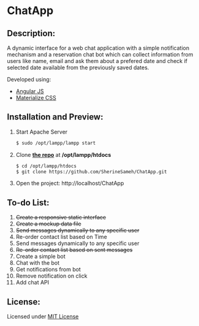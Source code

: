 # ChatApp
## Description:
A dynamic interface for a web chat application with a simple notification mechanism and a reservation chat bot which can collect information from users like name, email and ask them about a prefered date and check if selected date available from the previously saved dates.

Developed using:
- [Angular JS](https://angularjs.org/)
- [Materialize CSS](http://materializecss.com/about.html)

## Installation and Preview:
1. Start Apache Server
    ```bash
    $ sudo /opt/lampp/lampp start
    ```
2. Clone [**the repo**](https://github.com/SherineSameh/ChatApp.git) at **/opt/lampp/htdocs**
    ```bash
    $ cd /opt/lampp/htdocs
    $ git clone https://github.com/SherineSameh/ChatApp.git
    ```
3. Open the project: http://localhost/ChatApp

## To-do List:
1. ~~Create a responsive static interface~~
2. ~~Create a mockup data file~~
3. ~~Send messages dynamically to any specific user~~
4. Re-order contact list based on Time
3. Send messages dynamically to any specific user
4. ~~Re-order contact list based on sent messages~~
5. Create a simple bot
6. Chat with the bot
7. Get notifications from bot
8. Remove notification on click
9. Add chat API  

## License:
Licensed under [MIT License](https://github.com/SherineSameh/ChatApp/blob/master/LICENSE)
